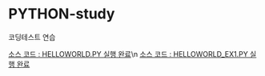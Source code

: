 # PYTHON-study
코딩테스트 연습

[소스 코드 : HELLOWORLD.PY 실행 완료](https://github.com/KwonKieun/PYTHON-study/blob/61c0f6e36035215e6711f554dfb2aa056f87d8dd/DAY1/HELLOWORLD.py)\n
[소스 코드 : HELLOWORLD_EX1.PY 실행 완료](https://github.com/KwonKieun/PYTHON-study/blob/61c0f6e36035215e6711f554dfb2aa056f87d8dd/DAY1/HELLOWORLD_EX1.py)
